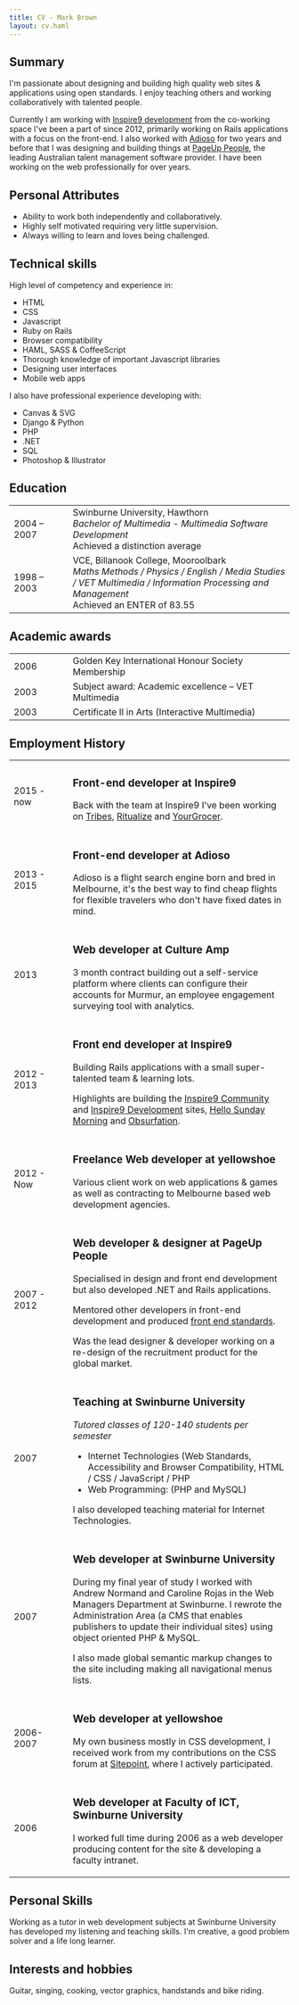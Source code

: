 ```yaml
---
title: CV - Mark Brown
layout: cv.haml
---
```


## Summary

I'm passionate about designing and building high quality web sites &amp; applications using open standards.  I enjoy teaching others and working collaboratively with talented people.

Currently I am working with <a href="http://development.inspire9.com/">Inspire9 development</a> from the co-working space I've been a part of since 2012, primarily working on Rails applications with a focus on the front-end. I also worked with <a href="http://www.adioso.com/">Adioso</a> for two years and before that I was designing and building things at <a href="http://www.pageuppeople.com/">PageUp People</a>, the leading Australian talent management software provider.  I have been working on the web professionally for over <script>document.write(new Date().getFullYear() - 2006)</script> years.

## Personal Attributes
- Ability to work both independently and collaboratively.
- Highly self motivated requiring very little supervision.
- Always willing to learn and loves being challenged.

## Technical skills

High level of competency and experience in:

- HTML
- CSS
- Javascript
- Ruby on Rails
- Browser compatibility
- HAML, SASS &amp; CoffeeScript
- Thorough knowledge of important Javascript libraries
- Designing user interfaces
- Mobile web apps

I also have professional experience developing with:

- Canvas &amp; SVG
- Django &amp; Python
- PHP
- .NET
- SQL
- Photoshop &amp; Illustrator

## Education
<table>
  <tr>
    <td width="90">2004 – 2007</td>
    <td>
      Swinburne University, Hawthorn<br>
      <em>Bachelor of Multimedia - Multimedia Software Development</em><br>
      <span class="sub">Achieved a distinction average</span>
    </td>
  </tr>
  <tr>
    <td>1998 – 2003</td>
    <td>
      VCE, Billanook College, Mooroolbark<br>
      <em>Maths Methods / Physics / English / Media Studies / VET Multimedia / Information Processing and Management</em><br>
      <span class="sub">Achieved an ENTER of 83.55</span>
    </td>
  </tr>
</table>

## Academic awards
<table>
  <tr>
    <td width="90">2006</td>
    <td>Golden Key International Honour Society Membership</td>
  </tr>
  <tr>
    <td>2003</td>
    <td>Subject award: Academic excellence – VET Multimedia</td>
  </tr>
  <tr>
    <td>2003</td>
    <td>Certificate II in Arts (Interactive Multimedia)</td>
  </tr>
</table>

## Employment History
<table>
  <tr>
    <td width="90">2015 - now</td>
    <td>
      <h3>Front-end developer <span class="sub">at</span> Inspire9</h3>
      <p>Back with the team at Inspire9 I've been working on <a href="http://tribesapp.com">Tribes</a>, <a href="http://ritualize.com">Ritualize</a> and <a href="http://yourgrocer.com.au">YourGrocer</a>.</p>
    </td>
  </tr>
  <tr>
    <td width="90">2013 - 2015</td>
    <td>
      <h3>Front-end developer <span class="sub">at</span> Adioso</h3>
      <p>Adioso is a flight search engine born and bred in Melbourne, it's the best way to find cheap flights for flexible travelers who don't have fixed dates in mind.</p>
    </td>
  </tr>
  <tr>
    <td width="90">2013</td>
    <td>
      <h3>Web developer <span class="sub">at</span> Culture Amp</h3>
      <p>3 month contract building out a self-service platform where clients can configure their accounts for Murmur, an employee engagement surveying tool with analytics.</p>
    </td>
  </tr>
  <tr>
    <td width="90">2012 - 2013</td>
    <td>
      <h3>Front end developer <span class="sub">at</span> Inspire9</h3>
      <p>Building Rails applications with a small super-talented team &amp; learning lots.</p>
      <p>Highlights are building the <a href="http://inspire9.com/">Inspire9 Community</a> and <a href="http://development.inspire9.com/">Inspire9 Development</a> sites, <a href="http://hellosundaymorning.org/">Hello Sunday Morning</a> and <a href="http://obsurfation.com/">Obsurfation</a>.</p>
    </td>
  </tr>
  <tr>
    <td width="90">2012 - Now</td>
    <td>
      <h3>Freelance Web developer <span class="sub">at</span> yellowshoe</h3>
      <p>Various client work on web applications &amp; games as well as contracting to Melbourne based web development agencies.</p>
    </td>
  </tr>
  <tr>
    <td width="90">2007 - 2012</td>
    <td>
      <h3>Web developer &amp; designer <span class="sub">at</span> PageUp People</h3>
      <p>Specialised in design and front end development but also developed .NET and Rails applications.</p>
      <p>Mentored other developers in front-end development and produced <a href="/standards/">front end standards</a>.</p>
      <p>Was the lead designer &amp; developer working on a re-design of the recruitment product for the global market.</p>
    </td>
  </tr>
  <tr>
    <td>2007</td>
    <td>
      <h3>Teaching <span class="sub">at</span> Swinburne University</h3>
      <p><em>Tutored classes of 120-140 students per semester</em></p>
      <ul>
        <li>Internet Technologies (Web Standards, Accessibility and Browser Compatibility, HTML / CSS / JavaScript / PHP
        <li>Web Programming: (PHP and MySQL)
      </ul>
      <p>I also developed teaching material for Internet Technologies.</p>
    </td>
  </tr>
  <tr>
    <td>2007</td>
    <td>
      <h3>Web developer <span class="sub">at</span> Swinburne University</h3>
      <p>During my final year of study I worked with Andrew Normand and Caroline Rojas in the Web Managers Department at Swinburne.  I rewrote the Administration Area (a CMS that enables publishers to update their individual sites) using object oriented PHP &amp; MySQL.</p>
      <p>I also made global semantic markup changes to the site including making all navigational menus lists.</p>
    </td>
  </tr>
  <tr>
    <td>2006-2007</td>
    <td>
      <h3>Web developer <span class="sub">at</span> yellowshoe</h3>
      <p>My own business mostly in CSS development, I received work from my contributions on the CSS forum at <a href="http://www.sitepoint.com/forums/">Sitepoint</a>, where I actively participated.</p>
    </td>
  </tr>
  <tr>
    <td>2006</td>
    <td>
      <h3>Web developer <span class="sub">at</span> Faculty of ICT, Swinburne University</h3>
      <p>I worked full time during 2006 as a web developer producing content for the site &amp; developing a faculty intranet.</p>
    </td>
  </tr>
</table>

## Personal Skills
Working as a tutor in web development subjects at Swinburne University has developed my listening and teaching skills.
I'm creative, a good problem solver and a life long learner.

## Interests and hobbies
Guitar, singing, cooking, vector graphics, handstands and bike riding.
